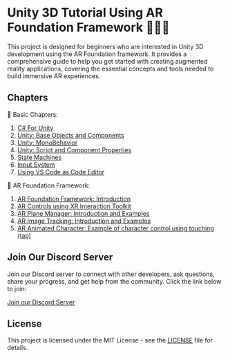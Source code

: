 # Unity 3D Tutorial Using AR Foundation Framework 🚀🚀🚀

This project is designed for beginners who are interested in Unity 3D development using the AR Foundation framework. It provides a comprehensive guide to help you get started with creating augmented reality applications, covering the essential concepts and tools needed to build immersive AR experiences.


## Chapters

🚀 Basic Chapters:
1. [C# For Unity](01-unity-basics/01_unity_csharp.md)
2. [Unity: Base Objects and Components](01-unity-basics/02_unity_base_objects.md)
3. [Unity: MonoBehavior](01-unity-basics/03_monobehavior.md)
4. [Unity: Script and Component Properties](01-unity-basics/04_component_properties.md)
5. [State Machines](01-unity-basics/05_state_machine.md)
6. [Input System](01-unity-basics/06_input_system.md)
6. [Using VS Code as Code Editor](01-unity-basics/07_unity_with_vscode.md)

🚀 AR Foundation Framework:
1. [AR Foundation Framework: Introduction](02-ar-foundation-framework/01_ar_intro.md)
2. [AR Controls using XR Interaction Toolkit](02-ar-foundation-framework/02_xr_interation_ar_controls.md)
3. [AR Plane Manager: Introduction and Examples](02-ar-foundation-framework/03_ar_plane_manager.md)
4. [AR Image Tracking: Introduction and Examples](02-ar-foundation-framework/04_ar_image_tracking.md)
5. [AR Animated Character: Example of character control using touching (tap)](02-ar-foundation-framework/05_ar_tap_character_controller.md)


## Join Our Discord Server

Join our Discord server to connect with other developers, ask questions, share your progress, and get help from the community. Click the link below to join:

[Join our Discord Server](https://discord.gg/k4NVQkP2NY) 



## License

This project is licensed under the MIT License - see the [LICENSE](LICENSE) file for details.